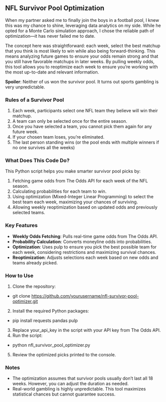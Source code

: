 ## NFL Survivor Pool Optimization

When my partner asked me to finally join the boys in a football pool, I knew this was my chance to shine, leveraging data analytics on my side. While he opted for a Monte Carlo simulation approach, I chose the reliable path of optimization—it has never failed me to date.

The concept here was straightforward: each week, select the best matchup that you think is most likely to win while also being forward-thinking. This means analyzing future games to ensure your odds remain strong and that you still have favorable matchups in later weeks. By pulling weekly odds, this tool allows you to reoptimize each week to ensure you’re working with the most up-to-date and relevant information.

**Spoiler**: Neither of us won the survivor pool. It turns out sports gambling is very unpredictable.

### Rules of a Survivor Pool
1. Each week, participants select one NFL team they believe will win their matchup.
2. A team can only be selected once for the entire season.
3. Once you have selected a team, you cannot pick them again for any future week.
4. If your chosen team loses, you’re eliminated.
5. The last person standing wins (or the pool ends with multiple winners if no one survives all the weeks)

### What Does This Code Do?
This Python script helps you make smarter survivor pool picks by:
1. Fetching game odds from The Odds API for each week of the NFL season.
2. Calculating probabilities for each team to win.
3. Using optimization (Mixed-Integer Linear Programming) to select the best team each week, maximizing your chances of surviving.
4. Allowing weekly reoptimization based on updated odds and previously selected teams.

### Key Features
- **Weekly Odds Fetching**: Pulls real-time game odds from The Odds API.
- **Probability Calculation**: Converts moneyline odds into probabilities.
- **Optimization**: Uses pulp to ensure you pick the best possible team for each week, considering restrictions and maximizing survival chances.
- **Reoptimization**: Adjusts selections each week based on new odds and teams already picked.

### How to Use
1. Clone the repository:
  - git clone https://github.com/yourusername/nfl-survivor-pool-optimizer.git
2. Install the required Python packages:
  - pip install requests pandas pulp
3. Replace your_api_key in the script with your API key from The Odds API.
4. Run the script:
  - python nfl_survivor_pool_optimizer.py
5. Review the optimized picks printed to the console.

### Notes
- The optimization assumes that survivor pools usually don’t last all 18 weeks. However, you can adjust the duration as needed.
- Real-world gambling is highly unpredictable. This tool maximizes statistical chances but cannot guarantee success.
